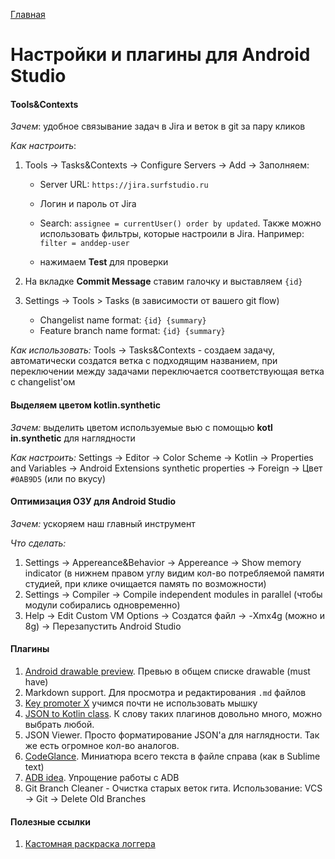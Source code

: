 [Главная](../main.md)

# Настройки и плагины для Android Studio

#### Tools&Contexts
*Зачем*: удобное связывание задач в Jira и веток в git за пару кликов

*Как настроить*:

1. Tools -> Tasks&Contexts -> Configure Servers -> Add -> Заполняем:
    - Server URL: `https://jira.surfstudio.ru`
    - Логин и пароль от Jira
    - Search: `assignee = currentUser() order by updated`. Также можно использовать фильтры, 
        которые настроили в Jira. Например: `filter = anddep-user`
        
    - нажимаем **Test** для проверки
    
2. На вкладке **Commit Message** ставим галочку и выставляем `{id}`
3. Settings -> Tools > Tasks (в зависимости от вашего git flow)
    - Changelist name format: `{id} {summary}`
    - Feature branch name format: `{id} {summary}`

*Как использовать:* Tools -> Tasks&Contexts - создаем задачу, автоматически создатся ветка с подходящим названием, при переключении между задачами переключается соответствующая ветка с changelist'ом

#### Выделяем цветом kotlin.synthetic
*Зачем:* выделить цветом используемые вью с помощью **kotl in.synthetic** для наглядности

*Как настроить:*  Settings -> Editor -> Color Scheme -> Kotlin -> Properties and Variables -> Android Extensions synthetic properties -> Foreign -> Цвет `#0AB9D5` (или по вкусу)

#### Оптимизация ОЗУ для Android Studio
*Зачем:* ускоряем наш главный инструмент

*Что сделать:*  

1. Settings -> Appereance&Behavior -> Appereance -> Show memory indicator (в нижнем правом углу видим кол-во потребляемой памяти студией, при клике очищается память по возможности)
2. Settings -> Compiler -> Compile independent modules in parallel (чтобы модули собирались одновременно)
3. Help -> Edit Custom VM Options ->  Создатся файл -> -Xmx4g (можно и 8g) ->  Перезапустить Android Studio

#### Плагины

1. [Android drawable preview](https://github.com/mistamek/Android-drawable-preview-plugin/blob/master/README.md). Превью в общем списке drawable (must have)
2. Markdown support. Для просмотра и редактирования `.md` файлов
3. [Key promoter X](https://github.com/halirutan/IntelliJ-Key-Promoter-X) учимся почти не использовать мышку
4. [JSON to Kotlin class](https://github.com/wuseal/JsonToKotlinClass). К слову таких плагинов довольно много, можно выбрать любой.
5. JSON Viewer. Просто форматирование JSON'а для наглядности. Так же есть огромное кол-во аналогов.
6. [CodeGlance](https://github.com/Vektah/CodeGlance). Миниатюра всего текста в файле справа (как в Sublime text)
7. [ADB idea](https://github.com/pbreault/adb-idea). Упрощение работы с ADB
9. Git Branch Cleaner - Очистка старых веток гита. Использование: VCS → Git → Delete Old Branches

#### Полезные ссылки

1. [Кастомная раскраска логгера](https://medium.com/@gun0912/android-studio-how-to-change-logcat-color-3c17a10beef8)
